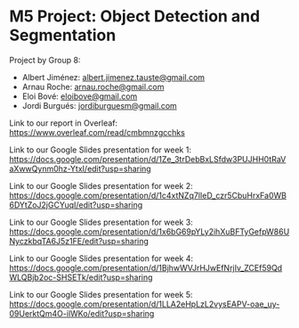 # M5 Project: Object Detection and Segmentation

Project by Group 8:
- Albert Jiménez: albert.jimenez.tauste@gmail.com
- Arnau Roche: arnau.roche@gmail.com
- Eloi Bové: eloibove@gmail.com
- Jordi Burgués: jordiburguesm@gmail.com

Link to our report in Overleaf: 
https://www.overleaf.com/read/cmbmnzgcchks

Link to our Google Slides presentation for week 1:
https://docs.google.com/presentation/d/1Ze_3trDebBxLSfdw3PUJHH0tRaVaXwwQynm0hz-YtxI/edit?usp=sharing

Link to our Google Slides presentation for week 2:
https://docs.google.com/presentation/d/1c4xtNZq7lIeD_czr5CbuHrxFa0WB6DYtZoJ2jGCYuqI/edit?usp=sharing

Link to our Google Slides presentation for week 3:
https://docs.google.com/presentation/d/1x6bG69pYLy2ihXuBFTyGefpW86UNyczkbqTA6J5z1FE/edit?usp=sharing

Link to our Google Slides presentation for week 4:
https://docs.google.com/presentation/d/1BjhwWVJrHJwEfNrjIv_ZCEf59QdWLQBjb2oc-SHSETk/edit?usp=sharing

Link to our Google Slides presentation for week 5:
https://docs.google.com/presentation/d/1LLA2eHpLzL2vysEAPV-oae_uy-09UerktQm4O-ilWKo/edit?usp=sharing
